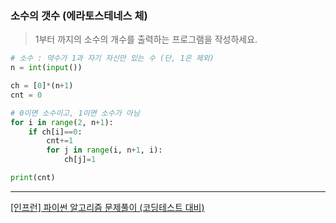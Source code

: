 ### 소수의 갯수 (에라토스테네스 체)
> 1부터 까지의 소수의 개수를 출력하는 프로그램을 작성하세요.   
```python
# 소수 : 약수가 1과 자기 자신만 있는 수 (단, 1은 제외)
n = int(input())

ch = [0]*(n+1)
cnt = 0

# 0이면 소수이고, 1이면 소수가 아님
for i in range(2, n+1):
    if ch[i]==0:
        cnt+=1
        for j in range(i, n+1, i):
            ch[j]=1

print(cnt)
```

___
[[인프런] 파이썬 알고리즘 문제풀이 (코딩테스트 대비)](https://www.inflearn.com/course/%ED%8C%8C%EC%9D%B4%EC%8D%AC-%EC%95%8C%EA%B3%A0%EB%A6%AC%EC%A6%98-%EB%AC%B8%EC%A0%9C%ED%92%80%EC%9D%B4-%EC%BD%94%EB%94%A9%ED%85%8C%EC%8A%A4%ED%8A%B8#)
